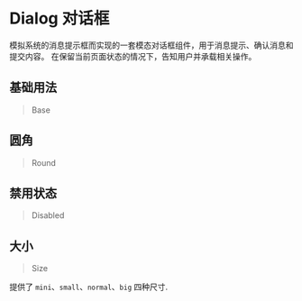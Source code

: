 <!-- @api: OtDialog.vue/OtDialogAPI.md -->
<!-- @api: services/OtDialog/API.md -->

# Dialog 对话框

模拟系统的消息提示框而实现的一套模态对话框组件，用于消息提示、确认消息和提交内容。
在保留当前页面状态的情况下，告知用户并承载相关操作。


## 基础用法

> Base



## 圆角

> Round



## 禁用状态

> Disabled



## 大小

> Size

提供了 `mini`、`small`、`normal`、`big` 四种尺寸.
